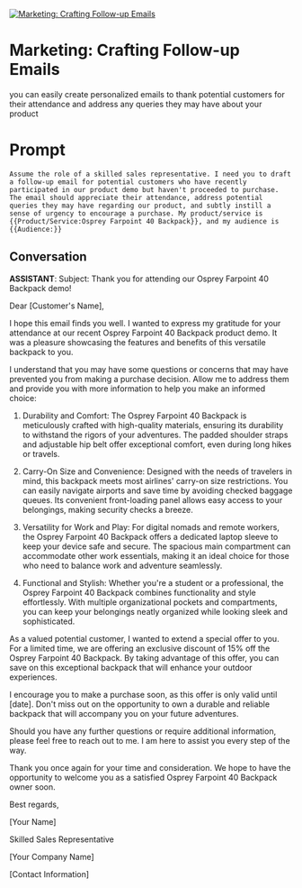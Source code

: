 
[![Marketing: Crafting Follow-up Emails](https://flow-prompt-covers.s3.us-west-1.amazonaws.com/icon/illustrative/illus_6.png)]()
# Marketing: Crafting Follow-up Emails 
 you can easily create personalized emails to thank potential customers for their attendance and address any queries they may have about your product

# Prompt

```
Assume the role of a skilled sales representative. I need you to draft a follow-up email for potential customers who have recently participated in our product demo but haven't proceeded to purchase. The email should appreciate their attendance, address potential queries they may have regarding our product, and subtly instill a sense of urgency to encourage a purchase. My product/service is {{Product/Service:Osprey Farpoint 40 Backpack}}, and my audience is {{Audience:}}

```

## Conversation

**ASSISTANT**: Subject: Thank you for attending our Osprey Farpoint 40 Backpack demo!



Dear [Customer's Name],



I hope this email finds you well. I wanted to express my gratitude for your attendance at our recent Osprey Farpoint 40 Backpack product demo. It was a pleasure showcasing the features and benefits of this versatile backpack to you.



I understand that you may have some questions or concerns that may have prevented you from making a purchase decision. Allow me to address them and provide you with more information to help you make an informed choice:



1. Durability and Comfort: The Osprey Farpoint 40 Backpack is meticulously crafted with high-quality materials, ensuring its durability to withstand the rigors of your adventures. The padded shoulder straps and adjustable hip belt offer exceptional comfort, even during long hikes or travels.



2. Carry-On Size and Convenience: Designed with the needs of travelers in mind, this backpack meets most airlines' carry-on size restrictions. You can easily navigate airports and save time by avoiding checked baggage queues. Its convenient front-loading panel allows easy access to your belongings, making security checks a breeze.



3. Versatility for Work and Play: For digital nomads and remote workers, the Osprey Farpoint 40 Backpack offers a dedicated laptop sleeve to keep your device safe and secure. The spacious main compartment can accommodate other work essentials, making it an ideal choice for those who need to balance work and adventure seamlessly.



4. Functional and Stylish: Whether you're a student or a professional, the Osprey Farpoint 40 Backpack combines functionality and style effortlessly. With multiple organizational pockets and compartments, you can keep your belongings neatly organized while looking sleek and sophisticated.



As a valued potential customer, I wanted to extend a special offer to you. For a limited time, we are offering an exclusive discount of 15% off the Osprey Farpoint 40 Backpack. By taking advantage of this offer, you can save on this exceptional backpack that will enhance your outdoor experiences.



I encourage you to make a purchase soon, as this offer is only valid until [date]. Don't miss out on the opportunity to own a durable and reliable backpack that will accompany you on your future adventures.



Should you have any further questions or require additional information, please feel free to reach out to me. I am here to assist you every step of the way.



Thank you once again for your time and consideration. We hope to have the opportunity to welcome you as a satisfied Osprey Farpoint 40 Backpack owner soon.



Best regards,



[Your Name]

Skilled Sales Representative

[Your Company Name]

[Contact Information]


